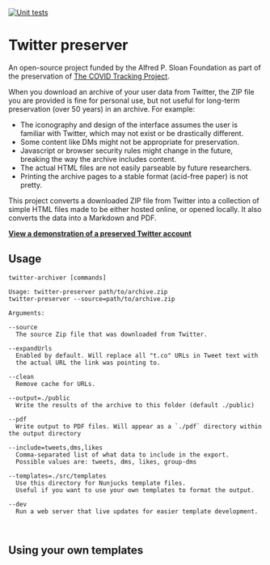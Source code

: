 [![Unit tests](https://github.com/ctp-archive/twitter-preserver/actions/workflows/test.yml/badge.svg)](https://github.com/ctp-archive/twitter-preserver/actions/workflows/test.yml)

# Twitter preserver

An open-source project funded by the Alfred P. Sloan Foundation as part of the preservation of [The COVID Tracking Project](https://covidtracking.com).

When you download an archive of your user data from Twitter, the ZIP file you are provided is fine for personal use, but not useful for long-term preservation (over 50 years) in an archive. For example:

- The iconography and design of the interface assumes the user is familiar with Twitter, which may not exist or be drastically different.
- Some content like DMs might not be appropriate for preservation.
- Javascript or browser security rules might change in the future, breaking the way the archive includes content.
- The actual HTML files are not easily parseable by future researchers.
- Printing the archive pages to a stable format (acid-free paper) is not pretty.

This project converts a downloaded ZIP file from Twitter into a collection of simple HTML files made to be either hosted online, or opened locally. It also converts the data into a Markdown and PDF.

**[View a demonstration of a preserved Twitter account](https://ctp-archive.github.io/twitter-preserver/demo)**

## Usage

`twitter-archiver [commands]`

```help
Usage: twitter-preserver path/to/archive.zip
twitter-preserver --source=path/to/archive.zip

Arguments:

--source
  The source Zip file that was downloaded from Twitter.

--expandUrls
  Enabled by default. Will replace all "t.co" URLs in Tweet text with
  the actual URL the link was pointing to.

--clean
  Remove cache for URLs.

--output=./public
  Write the results of the archive to this folder (default ./public)

--pdf
  Write output to PDF files. Will appear as a `./pdf` directory within the output directory

--include=tweets,dms,likes
  Comma-separated list of what data to include in the export.
  Possible values are: tweets, dms, likes, group-dms

--templates=./src/templates
  Use this directory for Nunjucks template files.
  Useful if you want to use your own templates to format the output.

--dev
  Run a web server that live updates for easier template development.
  
  
```

## Using your own templates

```

```
